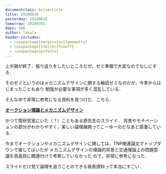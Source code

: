 ```yaml
---
documentclass: bxjsarticle
title: 20200630
yesterday: 20200629
tomorrow: 20200701
days: 186
author: Takala
header-includes:
  - \usepackage[margin=1in]{geometry}
  - \usepackage[ISO]{diffcoeff}
  - \usepackage{pxfonts}
---
```



上半期が終了．振り返りをしたいところだが，ゼミ準備で大変なのでなしにする．


そのゼミというのはメカニズムデザインに関する輪読ゼミなのだが，今季からはじまったこともあり
勉強が必要な事項が多く混乱している．


そんな中で非常に参考になる資料を見つけた．こちら．


**[オークション理論とメカニズムデザイン](http://bin.t.u-tokyo.ac.jp/summercamp2015/document/key_hara.pdf)**


かつて幣研究室にいた（？）こともある原先生のスライド．
背景やモチベーションの部分がわかりやすく，美しい論理展開ってこーゆーのだなあと感激している．


今までオークションやメカニズムデザインに関しては，TNP関連論文でトップダウンで接してはいたが
メカニズムデザインの理論的背景と交通理論上の問題意識を真面目に関連付けて考察していなかった
ので，非常に参考になった．


スライドだけ見て論理を追うことのできる発表資料って本当にすごい．